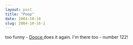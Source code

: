```yaml
---
layout: post
title: "Poop"
date: 2004-10-16
slug: 2004-10-16-2
---
```


too funny -  [ Dooce ](http://www.dooce.com/archives/daily/10_15_2004.html#comments)  does it again.  I&apos;m there too - number 122!
